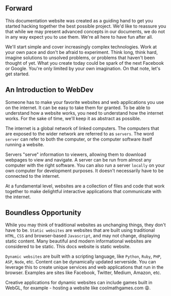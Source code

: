 ## Forward

This documentation website was created as a guiding hand to get you started hacking together the best possible project.
We'd like to reassure you that while we may present advanced concepts in our documents, we do not in any way expect
you to use them. We're all here to have fun after all.

We'll start simple and cover increasingly complex technologies. Work at your own pace and don't be afraid to experiment.
Think long, think hard, imagine solutions to unsolved problems, or problems that haven't been thought of yet.
What you create today could be spark of the next Facebook or Google. You're only limited by your own imagination.
On that note, let's get started.

## An Introduction to WebDev

Someone has to make your favorite websites and web applications you use on the internet. 
It can be easy to take them for granted. To be able to understand how a website works, 
you need to understand how the internet works.
For the sake of time, we'll keep it as abstract as possible.

The internet is a global network of linked computers. The computers that are exposed to the wider network are referred to
as `servers`. The word `server` can refer to both the computer, or the computer software itself running a website.

Servers "serve" information to viewers, allowing them to download webpages to view and navigate. A server can be run from almost any computer with the right software. You can also run a server `locally` on your own computer for development purposes. It doesn't necessarily have to be connected to the internet.

At a fundamental level, websites are a collection of files and code that work together to make delightful interactive applications that communicate with the internet.

## Boundless Opportunity

While you may think of traditional websites as unchanging things, they don't have to be. `Static websites` are websites
that are built using traditional `HTML`, `CSS` and browser-based `Javascript`, and may not change, displaying static content. Many beautiful and modern informational websites are considered to be static. This docs website is static website.

`Dynamic websites` are built with a scripting language, like `Python`, `Ruby`, `PHP`, `ASP`, `Node`, etc. Content can be dynamically updated serverside. You can leverage this to create unique services and web applications that run in the
browser. Examples are sites like Facebook, Twitter, Medium, Amazon, etc.

Creative applications for dynamic websites can include games built in WebGL, for example - hosting a website like
coolmathgames.com 😩.
